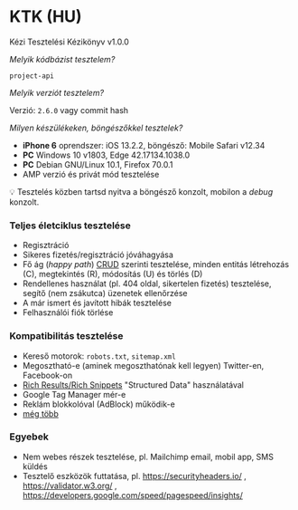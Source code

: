 # KTK (HU)

Kézi Tesztelési Kézikönyv v1.0.0

_Melyik kódbázist tesztelem?_

`project-api`

_Melyik verziót tesztelem?_

Verzió: `2.6.0` vagy commit hash

_Milyen készülékeken, böngészőkkel tesztelek?_

- **iPhone 6** oprendszer: iOS 13.2.2, böngésző: Mobile Safari v12.34
- **PC** Windows 10 v1803, Edge 42.17134.1038.0
- **PC** Debian GNU/Linux 10.1, Firefox 70.0.1
- AMP verzió és privát mód tesztelése

:bulb: Tesztelés közben tartsd nyitva a böngésző konzolt, mobilon a _debug_ konzolt.

### Teljes életciklus tesztelése

- Regisztráció
- Sikeres fizetés/regisztráció jóváhagyása
- Fő ág (_happy path_) [CRUD](https://en.wikipedia.org/wiki/Create,_read,_update_and_delete)
  szerinti tesztelése, minden entitás létrehozás (C), megtekintés (R), módosítás (U) és törlés (D)
- Rendellenes használat (pl. 404 oldal, sikertelen fizetés) tesztelése, segítő (nem zsákutca) üzenetek ellenőrzése
- A már ismert és javított hibák tesztelése
- Felhasználói fiók törlése

### Kompatibilitás tesztelése

- Kereső motorok: `robots.txt`, `sitemap.xml`
- Megosztható-e (aminek megoszthatónak kell legyen) Twitter-en, Facebook-on
- [Rich Results/Rich Snippets](https://search.google.com/test/rich-results) "Structured Data" használatával
- Google Tag Manager mér-e
- Reklám blokkolóval (AdBlock) működik-e
- [még több](Production-website.md#compatiblitity)

### Egyebek

- Nem webes részek tesztelése, pl. Mailchimp email, mobil app, SMS küldés
- Tesztelő eszközök futtatása, pl. https://securityheaders.io/ , https://validator.w3.org/ , https://developers.google.com/speed/pagespeed/insights/
